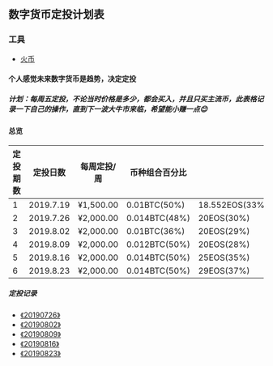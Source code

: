 ## 数字货币定投计划表

### 工具

- [火币 ](https://www.huobi.br.com/zh-cn/)

#### 个人感觉未来数字货币是趋势，决定定投 </br>

##### 计划：每周五定投，不论当时价格是多少，都会买入，并且只买主流币，此表格记录一下自己的操作，直到下一波大牛市来临，希望能小赚一点😊

#### 总览

| 定投期数 | 定投日数  | 每周定投/周 | 币种组合百分比 |                |               |
| -------- | --------- | ----------- | -------------- | -------------- | -------------    |
| 1        | 2019.7.19 | ¥1,500.00   | 0.01BTC(50%)   | 18.552EOS(33%) | 0.168ETH(17%)    |
| 2        | 2019.7.26 | ¥2,000.00   | 0.014BTC(48%)  | 20EOS(30%)     | 0.3ETH(22%)       |
| 3        | 2019.8.02 | ¥2,000.00   | 0.01BTC(36%)   | 20EOS(29%)     | 0.4627ETH(35%)   |
| 4        | 2019.8.09 | ¥2,000.00   | 0.012BTC(50%)  | 20EOS(28%)     | 0.3118ETH(22%)   |
| 5        | 2019.8.16 | ¥2,000.00   | 0.014BTC(50%)  | 25EOS(35%)     | 0.2651ETH(15%)   |
| 6        | 2019.8.23 | ¥2,000.00   | 0.014BTC(50%)  | 29EOS(37%)     | 0.1793ETH(13%)   |

##### 定投记录
  - [《20190726》](notes/定投/20190726.md)
  - [《20190802》](notes/定投/20190802.md)
  - [《20190809》](notes/定投/20190809.md)
  - [《20190816》](notes/定投/20190816.md)
  - [《20190823》](notes/定投/20190823.md)